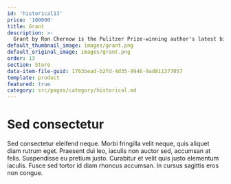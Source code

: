 ```yaml
---
id: 'historical13'
price: '100000'
title: Grant
description: >-
  Grant by Ron Chernow is the Pulitzer Prize-winning author's latest biography. Grant is the story of Ulysses S. Grant. Chernow hopes that he will dispel the way Grant is commonly seen - as a loser, a failure, and an alcoholic - through his biography.
default_thumbnail_image: images/grant.png
default_original_image: images/grant.png
order: 13
section: Store
data-item-file-guid: 1763bead-b2fd-4d35-9946-9ad811377057
template: product
featured: true
category: src/pages/category/historical.md
---
```


# Sed consectetur

Sed consectetur eleifend neque. Morbi fringilla velit neque, quis aliquet diam rutrum eget. Praesent dui leo, iaculis non auctor sed, accumsan at felis. Suspendisse eu pretium justo. Curabitur et velit quis justo elementum iaculis. Fusce sed tortor id diam rhoncus accumsan. In cursus sagittis eros non congue.